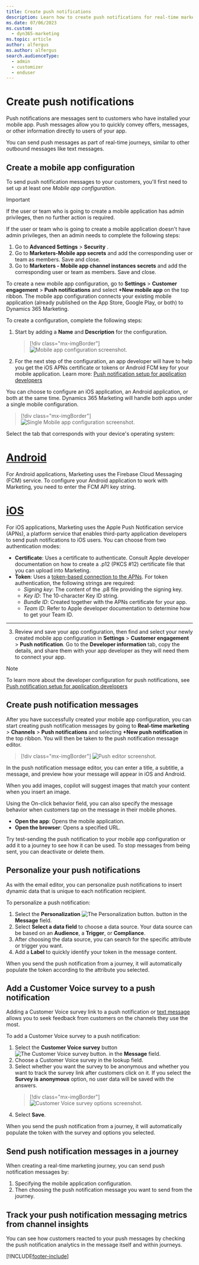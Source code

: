 ```yaml
---
title: Create push notifications
description: Learn how to create push notifications for real-time marketing journeys in Dynamics 365 Marketing.
ms.date: 07/06/2023
ms.custom: 
  - dyn365-marketing
ms.topic: article
author: alfergus
ms.author: alfergus
search.audienceType: 
  - admin
  - customizer
  - enduser
---
```


# Create push notifications

Push notifications are messages sent to customers who have installed your mobile app. Push messages allow you to quickly convey offers, messages, or other information directly to users of your app.

You can send push messages as part of real-time journeys, similar to other outbound messages like text messages.

## Create a mobile app configuration

To send push notification messages to your customers, you'll first need to set up at least one *Mobile app configuration*. 

> [!IMPORTANT]
> If the user or team who is going to create a mobile application has admin privileges, then no further action is required.
>
> If the user or team who is going to create a mobile application doesn't have admin privileges, then an admin needs to complete the following steps:
>
> 1. Go to **Advanced Settings** > **Security** .
> 2. Go to **Marketers-Mobile app secrets** and add the corresponding user or team as members. Save and close.
> 3. Go to **Marketers - Mobile app channel instances secrets** and add the corresponding user or team as members. Save and close.

To create a new mobile app configuration, go to **Settings** > **Customer engagement** > **Push notifications** and select **+New mobile app** on the top ribbon. The mobile app configuration connects your existing mobile application (already published on the App Store, Google Play, or both) to Dynamics 365 Marketing.

To create a configuration, complete the following steps:

1. Start by adding a **Name** and **Description** for the configuration.
    > [!div class="mx-imgBorder"]
    > ![Mobile app configuration screenshot.](media/real-time-marketing-mobile-app-configuration.png)
1. For the next step of the configuration, an app developer will have to help you get the iOS APNs certificate or tokens or Android FCM key for your mobile application. Learn more: [Push notification setup for application developers](real-time-marketing-developer-push.md)

You can choose to configure an iOS application, an Android application, or both at the same time. Dynamics 365 Marketing will handle both apps under a single mobile configuration.

> [!div class="mx-imgBorder"]
> ![Single Mobile app configuration screenshot.](media/real-time-marketing-single-mobile-app-configuration.png)

Select the tab that corresponds with your device's operating system:

# [Android](#tab/android)

For Android applications, Marketing uses the Firebase Cloud Messaging (FCM) service. To configure your Android application to work with Marketing, you need to enter the FCM API key string.

# [iOS](#tab/ios)

For iOS applications, Marketing uses the Apple Push Notification service (APNs), a platform service that enables third-party application developers to send push notifications to iOS users. You can choose from two authentication modes:

- **Certificate**: Uses a certificate to authenticate. Consult Apple developer documentation on how to create a .p12 (PKCS #12) certificate file that you can upload into Marketing.
- **Token**: Uses a [token-based connection to the APNs](https://developer.apple.com/documentation/usernotifications/setting_up_a_remote_notification_server/establishing_a_token-based_connection_to_apns). For token authentication, the following strings are required:
  - *Signing key*: The content of the .p8 file providing the signing key.
  - *Key ID*: The 10-character Key ID string.
  - *Bundle ID*: Created together with the APNs certificate for your app.
  - *Team ID*: Refer to Apple developer documentation to determine how to get your Team ID.

---

3. Review and save your app configuration, then find and select your newly created mobile app configuration in **Settings** > **Customer engagement** > **Push notification**. Go to the **Developer information** tab, copy the details, and share them with your app developer as they will need them to connect your app.

> [!NOTE]
> To learn more about the developer configuration for push notifications, see [Push notification setup for application developers](real-time-marketing-developer-push.md)

## Create push notification messages

After you have successfully created your mobile app configuration, you can start creating push notification messages by going to **Real-time marketing** > **Channels** > **Push notifications** and selecting **+New push notification** in the top ribbon. You will then be taken to the push notification message editor.

> [!div class="mx-imgBorder"]
> ![Push editor screenshot.](media/real-time-marketing-push-editor2.png "Push editor screenshot")

In the push notification message editor, you can enter a title, a subtitle, a message, and preview how your message will appear in iOS and Android.

When you add images, copilot will suggest images that match your content when you insert an image.

Using the On-click behavior field, you can also specify the message behavior when customers tap on the message in their mobile phones.
- **Open the app**: Opens the mobile application.
- **Open the browser**: Opens a specified URL.

Try test-sending the push notification to your mobile app configuration or add it to a journey to see how it can be used.
To stop messages from being sent, you can deactivate or delete them.

## Personalize your push notifications

As with the email editor, you can personalize push notifications to insert dynamic data that is unique to each notification recipient.

To personalize a push notification:

1. Select the **Personalization** ![The Personalization button.](media/real-time-marketing-personalization2.png "The Personalization button") button in the **Message** field.
1. Select **Select a data field** to choose a data source. Your data source can be based on an **Audience**, a **Trigger**, or **Compliance**.
1. After choosing the data source, you can search for the specific attribute or trigger you want.
1. Add a **Label** to quickly identify your token in the message content.

When you send the push notification from a journey, it will automatically populate the token according to the attribute you selected.

## Add a Customer Voice survey to a push notification

Adding a Customer Voice survey link to a push notification or [text message](real-time-marketing-outbound-text-messaging.md#add-a-customer-voice-survey-to-a-text-message) allows you to seek feedback from customers on the channels they use the most.

To add a Customer Voice survey to a push notification:

1. Select the **Customer Voice survey** button ![The Customer Voice survey button.](media/real-time-marketing-customer-voice.png "The Customer Voice survey button") in the **Message** field.
1. Choose a Customer Voice survey in the lookup field.
1. Select whether you want the survey to be anonymous and whether you want to track the survey link after customers click on it. If you select the **Survey is anonymous** option, no user data will be saved with the answers.
    > [!div class="mx-imgBorder"]
    > ![Customer Voice survey options screenshot.](media/real-time-marketing-survey-options.png "Customer Voice survey options screenshot")
1. Select **Save**.

When you send the push notification from a journey, it will automatically populate the token with the survey and options you selected.

## Send push notification messages in a journey

When creating a real-time marketing journey, you can send push notification messages by:
1. Specifying the mobile application configuration.
1. Then choosing the push notification message you want to send from the journey.

## Track your push notification messaging metrics from channel insights

You can see how customers reacted to your push messages by checking the push notification analytics in the message itself and within journeys.

[!INCLUDE[footer-include](../includes/footer-banner.md)]